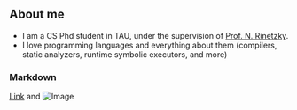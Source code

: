 ## About me

 - I am a CS Phd student in TAU, under the supervision of [Prof. N. Rinetzky](https://www.cs.tau.ac.il/~maon/).
 - I love programming languages and everything about them (compilers, static analyzers, runtime symbolic executors, and more)

### Markdown

[Link](url) and ![Image](src)
